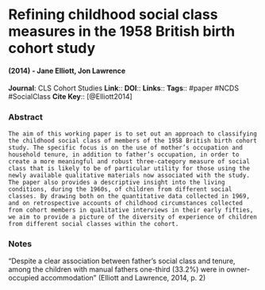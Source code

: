 # Refining childhood social class measures in the 1958 British birth cohort study
#### (2014) - Jane Elliott, Jon Lawrence
**Journal**: CLS Cohort Studies
**Link**:: 
**DOI**:: 
**Links**:: 
**Tags**:: #paper #NCDS #SocialClass 
**Cite Key**:: [@Elliott2014]

### Abstract

```
The aim of this working paper is to set out an approach to classifying the childhood social class of members of the 1958 British birth cohort study. The specific focus is on the use of mother’s occupation and household tenure, in addition to father’s occupation, in order to create a more meaningful and robust three-category measure of social class that is likely to be of particular utility for those using the newly available qualitative materials now associated with the study. The paper also provides a descriptive insight into the living conditions, during the 1960s, of children from different social classes. By drawing both on the quantitative data collected in 1969, and on retrospective accounts of childhood circumstances collected from cohort members in qualitative interviews in their early fifties, we aim to provide a picture of the diversity of experience of children from different social classes within the cohort.
```

### Notes

“Despite a clear association between father’s social class and tenure, among the children with manual fathers one-third (33.2%) were in owner-occupied accommodation” (Elliott and Lawrence, 2014, p. 2)